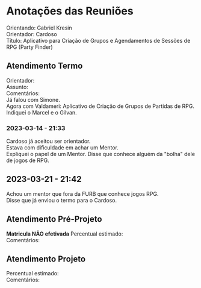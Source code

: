 # Anotações das Reuniões

Orientando: Gabriel Kresin  
Orientador: Cardoso  
Título: Aplicativo para Criação de Grupos e Agendamentos de Sessões de RPG (Party Finder)  

## Atendimento Termo

Orientador:  
Assunto:  
Comentários:  
Já falou com Simone.  
Agora com Valdameri: Aplicativo de Criação de Grupos de Partidas de RPG.  
Indiquei o Marcel e o Gilvan.  

### 2023-03-14 - 21:33

Cardoso já aceitou ser orientador.  
Estava com dificuldade em achar um Mentor.  
Expliquei o papel de um Mentor. Disse que conhece alguém da "bolha" dele de jogos de RPG.  

## 2023-03-21 - 21:42

Achou um mentor que fora da FURB que conhece jogos RPG.  
Disse que já enviou o termo para o Cardoso.  

## Atendimento Pré-Projeto

**Matricula NÃO efetivada**
Percentual estimado:  
Comentários:  

## Atendimento Projeto

Percentual estimado:  
Comentários:  
